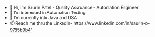 - 👋 Hi, I’m Saurin Patel - Quality Assruance - Automation Engineer
- 👀 I’m interested in Automation Testing
- 🌱 I’m currently into Java and DSA
- 📫 Reach me thru the LinkedIn- https://www.linkedin.com/in/saurin-p-9785b9b4/ 

<!---
SAURINPATEL127/SAURINPATEL127 is a ✨ special ✨ repository because its `README.md` (this file) appears on your GitHub profile.
You can click the Preview link to take a look at your changes.
--->
